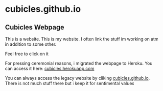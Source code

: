 # cubicles.github.io

## Cubicles Webpage

This is a website. This is my website. I often link the stuff im working on atm in addition to some other.

Feel free to click on it

For pressing ceremonial reasons, i migrated the webpage to Heroku. You can access it here: [cubicles.herokuapp.com](https://cubicles.herokuapp.com)

You can always access the legacy website by cliking [cubicles.github.io](here). There is not much stuff there but i keep it for sentimental values


